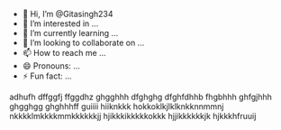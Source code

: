 - 👋 Hi, I’m @Gitasingh234
- 👀 I’m interested in ...
- 🌱 I’m currently learning ...
- 💞️ I’m looking to collaborate on ...
- 📫 How to reach me ...
- 😄 Pronouns: ...
- ⚡ Fun fact: ...

<!---
Gitasingh234/Gitasingh234 is a ✨ special ✨ repository because its `README.md` (this file) appears on your GitHub profile.
You can click the Preview link to take a look at your changes.
--->
adhufh
dffggfj
ffggdhz
ghgghhh
dfghghg
dfghfdhhb
fhgbhhh
ghfgjhhh
ghgghgg
ghghhhff
guiiii
hiiknkkk
hokkoklkjlklknkknnmmnj
nkkkklmkkkkmmkkkkkkjj
hjikkkikkkkkokkk
hjjikkkkkkjk
hjkkkhfruuij
